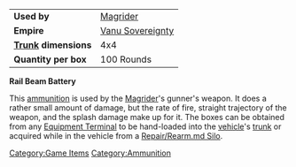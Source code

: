 |                                             |                                                    |
| ------------------------------------------- | -------------------------------------------------- |
| **Used by**                                 | [Magrider](Magrider.md)                 |
| **Empire**                                  | [Vanu Sovereignty](Vanu_Sovereignty.md) |
| **[Trunk](Trunk.md) dimensions** | 4x4                                                |
| **Quantity per box**                        | 100 Rounds                                         |

**Rail Beam Battery**

This [ammunition](ammunition.md) is used by the
[Magrider](Magrider.md)'s gunner's weapon. It does a rather
small amount of damage, but the rate of fire, straight trajectory of the
weapon, and the splash damage make up for it. The boxes can be obtained
from any [Equipment Terminal](Equipment_Terminal.md) to be
hand-loaded into the [vehicle](vehicle.md)'s
[trunk](trunk.md) or acquired while in the vehicle from a
[Repair/Rearm.md Silo](Repair/Rearm_Silo.md).

[Category:Game Items](Category:Game_Items.md)
[Category:Ammunition](Category:Ammunition.md)
